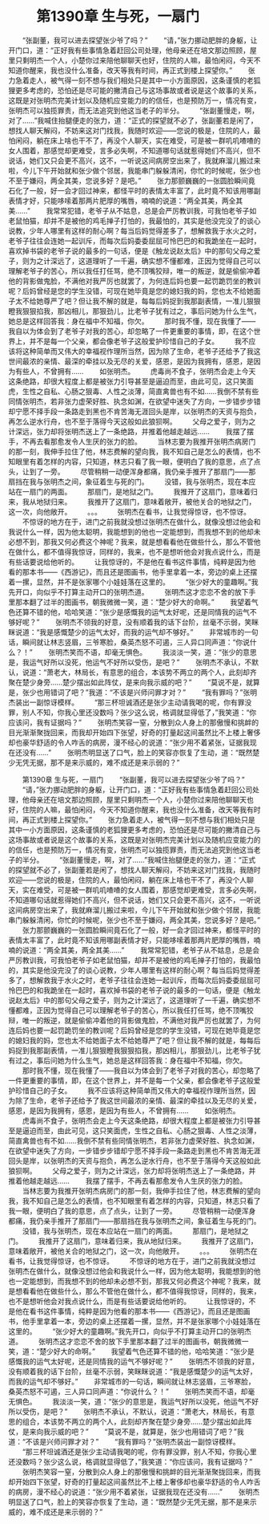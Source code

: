 # 　　第1390章 生与死，一扇门
　　“张副董，我可以进去探望张少爷了吗？”
　　“请，”张力挪动肥胖的身躯，让开门口，道：“正好我有些事情急着赶回公司处理，他母亲还在培文那边照顾，屋里只剩明杰一个人，小楚你过来陪他聊聊天也好，住院的人嘛，最怕闲闷，今天不知道你醒来，我也没什么准备，改天等我有时间，再正式到楼上探望你。”
　　张力急着走人，被气得一刻不想与我们相处只是其中一小方面原因，这条谨慎的老狐狸更多考虑的，恐怕还是尽可能的撇清自己与这场事故或者说是这个故事的关系，这既是对张明杰完美计划以及随机应变能力的的信任，也是预防万一，情况有变，张明杰可以独揽罪责，而无法追究到他这当老子的半分。
　　“张副董慢走，啊，对了……”我喊住抬腿便走的张力，道：“正式的探望就不必了，张副董若是闲了，想找人聊天解闷，不妨来这对门找我，我随时欢迎——您说的极是，住院的人，最怕闲闷，躺在床上啥也干不了，再没个人聊天，实在难受，可是被一群叽叽喳喳的女人围着，那感觉却更难受，言多必失啊，不知道哪句话就惹得她们不高兴，但不说话，她们又只会更不高兴，这不，一听说这间病房空出来了，我就麻溜儿搬过来啦，今儿下午开始就和张少做个邻居，我能串门躲躲清闲，你忙的时候呢，张少也不至于嫌闷，两全其美，您说多好？是吧。”
　　张力那颤巍巍的一张圆脸瞬间竟石化了一般，好一会才回过神来，都怪平时的表情太丰富了，此时竟不知该用哪副表情才好，只能哆嗦着那两片肥厚的嘴唇，喃喃的说道：“两全其美，两全其美……”
　　我常常犯错，老爷子从不姑息，总是会严厉教训我，可我怕老爷子如老鼠怕猫，却并不是被他的鸡毛掸子打怕的，我最怕的，其实是他没完没了的谈心说教，少年人哪里有这样的耐心啊？每当后妈觉得差多了，想解救我于水火之时，老爷子往往会连她一起训斥，而每次后妈委委屈屈可怜巴巴的和我跪坐在一起时，喜欢掉书袋的老爷子说的最多的一句话，便是《触龙说赵太后》中的那句父母之爱子，则为之计深远了，这道理听了一千遍，确实想不懂都难，正因为觉得自己可以理解老爷子的苦心，所以我任打任骂，绝不顶嘴狡辩，唯一的叛逆，就是偷偷冲着他的背影做鬼脸，不满他对我严厉也就罢了，为何连后妈也要一起罚跪罚坐的教训呢？后妈曾经是您的学生没错，可现在她毕竟是您的媳妇我的妈，您也太不给她面子太不给她尊严了吧？但让我不解的就是，每每后妈捉到我那副表情，一准儿狠狠瞪我狠狠掐我，那凶相儿，那狠劲儿，比老爷子犹有过之，事后问她为什么生气，她总是这样回答我：身在福中不知福，你欠。
　　那时我不懂，现在我懂了——我自以为体会到了老爷子对我的苦心，却忽略了一件更重要的事情，即，在这个世界上，并不是每一个父亲，都会像老爷子这般爱护珍惜自己的子女。
　　我不应该将这种简单而又伟大的幸福视作理所当然，因为除了生命，老爷子还给予了我这世间最浓的亲情、最深的牵挂以及无尽的关爱，感恩，是因为我拥有，感恩，是因为有些人，不曾拥有……
　　如张明杰。
　　虎毒尚不食子，张明杰会走上今天这条绝路，却很大程度上都是被张力引导甚至是逼迫而至，由此可见，这只笑面虎，生性之自私、心肠之狠毒、人性之淡薄，简直禽兽也有不如……我倒不禁有些同情张明杰，若非张力虚荣好胜、执念如渊，在欲望中迷失了方向，一步错步步错却宁愿不择手段一条路走到黑也不肯苦海无涯回头是岸，以张明杰的天资与抱负，再怎么逆水行舟，也不至于落得今天这般如此狼狈啊。
　　父母之爱子，则为之计深远，张力却将张明杰送上了一条绝路，并推着他越走越远……
　　我摆了摆手，不再去看那愈发令人生厌的张力的脸。
　　当林志要为我推开张明杰病房门的那一刻，我伸手拉住了他，林志费解的望向我，我不知自己是怎么的表情，也不知眼里有着怎样的内容，只知道，林志只看了我一眼，便明白了我的意思，点了点头，让到了一旁。
　　尽管稍稍一动便浑身都痛，我仍亲手推开了那扇门——那扇挡在我与张明杰之间，象征着生与死的门。
　　没错，我与张明杰，现在本应站在一扇门的两面。
　　那扇门，是地狱之门。
　　我推开了这扇门，意味着归来，我从地狱归来。
　　我推开了这扇门，意味着敞开，被他关合的地狱之门，这一次，向他敞开。
　　。。。
　　张明杰在看书，让我觉得惊讶，也不惊讶。
　　不惊讶的地方在于，进门之前我就没想过张明杰在做什么，就像没想过他会和我说什么一样，因为他太聪明，我能想到的他也一定能想到，而我想不到的他却未必想不到，那我又何必费这个神呢？我来，就是想看看他在做些什么，那么不管他在做什么，都不值得我惊讶，同样的，我来，也不是想听他会对我点说什么，而是有些话要说给他听的。
　　让我惊讶的，不是他在看书这件事情，纯粹是因为他看的那本书——《西游记》，而且还是图画书，他手里拿着一本，旁边的桌上还摆着一摞，显然，并不是张家哪个小娃娃落在这里的。
　　“张少好大的童趣啊。”我先开口，向似乎不打算主动开口的张明杰道。
　　张明杰这才恋恋不舍的放下手里那本翻了过半的图画书，朝我微微一笑，道：“楚少好大的命啊。”
　　我望着气色还算不错的他，哈哈笑道：“张少是感慨我的运气太好呢，还是同情我的运气不够好呢？”
　　张明杰不领我的好意，没有顺着我的话下台阶，丝毫不示弱，笑眯眯说道：“我是感慨楚少的运气太好，而我的运气却不够好。”
　　非常城市的一句话，瞬间就让林志竖眉，三爷寒脸，桑英杰怒不可遏，三人异口同声道：“你说什么？！”
　　张明杰笑而不语，却毫无惧色。
　　我淡淡一笑，道：“张少的意思是，我运气好所以没死，他运气不好所以受伤，是吧？”
　　张明杰不承认，不默认，说道：“萧老大，林局长，有意思的组合，本该势不两立的两个人，此刻却齐聚在楚少身旁……楚少摆出如此阵仗，是来向我示威的吧？”
　　“莫说不是，就算是，张少也用错词了吧？”我道：“不该是兴师问罪才对？”
　　“我有罪吗？”张明杰装出一副惊讶模样。
　　“那三杯坦诚酒还是张少主动请我喝的呢，你有罪没罪，别人不知，你我心里还没数吗？张少这么说，格调就显得低了，”我笑道：“你应该问，我有证据吗？”
　　张明杰笑容一窒，分散到众人身上的那傲慢和挑衅的目光渐渐聚拢回来，而我却开始四下张望，好奇的打量起这间虽然比不上楼上奢侈却也豪华舒适的令人咋舌的病房，漫不经心的说道：“张少用不着紧张，证据我现在还没有……”
　　张明杰明显送了口气，脸上的笑容亦恢复了生动，道：“既然楚少无凭无据，那不是来示威的，难不成还是来示弱的？”

　　第1390章 生与死，一扇门
　　“张副董，我可以进去探望张少爷了吗？”
　　“请，”张力挪动肥胖的身躯，让开门口，道：“正好我有些事情急着赶回公司处理，他母亲还在培文那边照顾，屋里只剩明杰一个人，小楚你过来陪他聊聊天也好，住院的人嘛，最怕闲闷，今天不知道你醒来，我也没什么准备，改天等我有时间，再正式到楼上探望你。”
　　张力急着走人，被气得一刻不想与我们相处只是其中一小方面原因，这条谨慎的老狐狸更多考虑的，恐怕还是尽可能的撇清自己与这场事故或者说是这个故事的关系，这既是对张明杰完美计划以及随机应变能力的的信任，也是预防万一，情况有变，张明杰可以独揽罪责，而无法追究到他这当老子的半分。
　　“张副董慢走，啊，对了……”我喊住抬腿便走的张力，道：“正式的探望就不必了，张副董若是闲了，想找人聊天解闷，不妨来这对门找我，我随时欢迎——您说的极是，住院的人，最怕闲闷，躺在床上啥也干不了，再没个人聊天，实在难受，可是被一群叽叽喳喳的女人围着，那感觉却更难受，言多必失啊，不知道哪句话就惹得她们不高兴，但不说话，她们又只会更不高兴，这不，一听说这间病房空出来了，我就麻溜儿搬过来啦，今儿下午开始就和张少做个邻居，我能串门躲躲清闲，你忙的时候呢，张少也不至于嫌闷，两全其美，您说多好？是吧。”
　　张力那颤巍巍的一张圆脸瞬间竟石化了一般，好一会才回过神来，都怪平时的表情太丰富了，此时竟不知该用哪副表情才好，只能哆嗦着那两片肥厚的嘴唇，喃喃的说道：“两全其美，两全其美……”
　　我常常犯错，老爷子从不姑息，总是会严厉教训我，可我怕老爷子如老鼠怕猫，却并不是被他的鸡毛掸子打怕的，我最怕的，其实是他没完没了的谈心说教，少年人哪里有这样的耐心啊？每当后妈觉得差多了，想解救我于水火之时，老爷子往往会连她一起训斥，而每次后妈委委屈屈可怜巴巴的和我跪坐在一起时，喜欢掉书袋的老爷子说的最多的一句话，便是《触龙说赵太后》中的那句父母之爱子，则为之计深远了，这道理听了一千遍，确实想不懂都难，正因为觉得自己可以理解老爷子的苦心，所以我任打任骂，绝不顶嘴狡辩，唯一的叛逆，就是偷偷冲着他的背影做鬼脸，不满他对我严厉也就罢了，为何连后妈也要一起罚跪罚坐的教训呢？后妈曾经是您的学生没错，可现在她毕竟是您的媳妇我的妈，您也太不给她面子太不给她尊严了吧？但让我不解的就是，每每后妈捉到我那副表情，一准儿狠狠瞪我狠狠掐我，那凶相儿，那狠劲儿，比老爷子犹有过之，事后问她为什么生气，她总是这样回答我：身在福中不知福，你欠。
　　那时我不懂，现在我懂了——我自以为体会到了老爷子对我的苦心，却忽略了一件更重要的事情，即，在这个世界上，并不是每一个父亲，都会像老爷子这般爱护珍惜自己的子女。
　　我不应该将这种简单而又伟大的幸福视作理所当然，因为除了生命，老爷子还给予了我这世间最浓的亲情、最深的牵挂以及无尽的关爱，感恩，是因为我拥有，感恩，是因为有些人，不曾拥有……
　　如张明杰。
　　虎毒尚不食子，张明杰会走上今天这条绝路，却很大程度上都是被张力引导甚至是逼迫而至，由此可见，这只笑面虎，生性之自私、心肠之狠毒、人性之淡薄，简直禽兽也有不如……我倒不禁有些同情张明杰，若非张力虚荣好胜、执念如渊，在欲望中迷失了方向，一步错步步错却宁愿不择手段一条路走到黑也不肯苦海无涯回头是岸，以张明杰的天资与抱负，再怎么逆水行舟，也不至于落得今天这般如此狼狈啊。
　　父母之爱子，则为之计深远，张力却将张明杰送上了一条绝路，并推着他越走越远……
　　我摆了摆手，不再去看那愈发令人生厌的张力的脸。
　　当林志要为我推开张明杰病房门的那一刻，我伸手拉住了他，林志费解的望向我，我不知自己是怎么的表情，也不知眼里有着怎样的内容，只知道，林志只看了我一眼，便明白了我的意思，点了点头，让到了一旁。
　　尽管稍稍一动便浑身都痛，我仍亲手推开了那扇门——那扇挡在我与张明杰之间，象征着生与死的门。
　　没错，我与张明杰，现在本应站在一扇门的两面。
　　那扇门，是地狱之门。
　　我推开了这扇门，意味着归来，我从地狱归来。
　　我推开了这扇门，意味着敞开，被他关合的地狱之门，这一次，向他敞开。
　　。。。
　　张明杰在看书，让我觉得惊讶，也不惊讶。
　　不惊讶的地方在于，进门之前我就没想过张明杰在做什么，就像没想过他会和我说什么一样，因为他太聪明，我能想到的他也一定能想到，而我想不到的他却未必想不到，那我又何必费这个神呢？我来，就是想看看他在做些什么，那么不管他在做什么，都不值得我惊讶，同样的，我来，也不是想听他会对我点说什么，而是有些话要说给他听的。
　　让我惊讶的，不是他在看书这件事情，纯粹是因为他看的那本书——《西游记》，而且还是图画书，他手里拿着一本，旁边的桌上还摆着一摞，显然，并不是张家哪个小娃娃落在这里的。
　　“张少好大的童趣啊。”我先开口，向似乎不打算主动开口的张明杰道。
　　张明杰这才恋恋不舍的放下手里那本翻了过半的图画书，朝我微微一笑，道：“楚少好大的命啊。”
　　我望着气色还算不错的他，哈哈笑道：“张少是感慨我的运气太好呢，还是同情我的运气不够好呢？”
　　张明杰不领我的好意，没有顺着我的话下台阶，丝毫不示弱，笑眯眯说道：“我是感慨楚少的运气太好，而我的运气却不够好。”
　　非常城市的一句话，瞬间就让林志竖眉，三爷寒脸，桑英杰怒不可遏，三人异口同声道：“你说什么？！”
　　张明杰笑而不语，却毫无惧色。
　　我淡淡一笑，道：“张少的意思是，我运气好所以没死，他运气不好所以受伤，是吧？”
　　张明杰不承认，不默认，说道：“萧老大，林局长，有意思的组合，本该势不两立的两个人，此刻却齐聚在楚少身旁……楚少摆出如此阵仗，是来向我示威的吧？”
　　“莫说不是，就算是，张少也用错词了吧？”我道：“不该是兴师问罪才对？”
　　“我有罪吗？”张明杰装出一副惊讶模样。
　　“那三杯坦诚酒还是张少主动请我喝的呢，你有罪没罪，别人不知，你我心里还没数吗？张少这么说，格调就显得低了，”我笑道：“你应该问，我有证据吗？”
　　张明杰笑容一窒，分散到众人身上的那傲慢和挑衅的目光渐渐聚拢回来，而我却开始四下张望，好奇的打量起这间虽然比不上楼上奢侈却也豪华舒适的令人咋舌的病房，漫不经心的说道：“张少用不着紧张，证据我现在还没有……”
　　张明杰明显送了口气，脸上的笑容亦恢复了生动，道：“既然楚少无凭无据，那不是来示威的，难不成还是来示弱的？”
